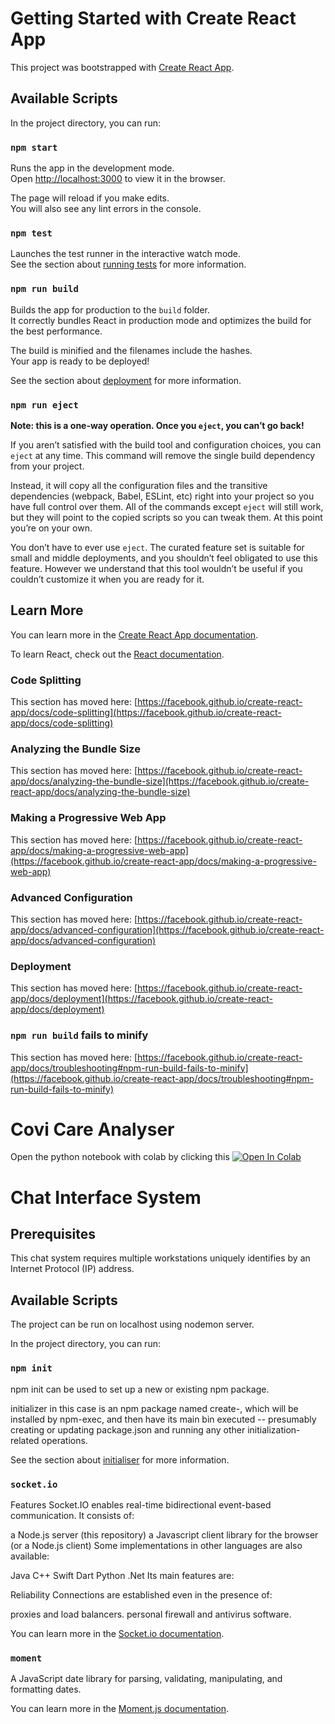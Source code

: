 # Getting Started with Create React App

This project was bootstrapped with [Create React App](https://github.com/facebook/create-react-app).

## Available Scripts

In the project directory, you can run:

### `npm start`

Runs the app in the development mode.\
Open [http://localhost:3000](http://localhost:3000) to view it in the browser.

The page will reload if you make edits.\
You will also see any lint errors in the console.

### `npm test`

Launches the test runner in the interactive watch mode.\
See the section about [running tests](https://facebook.github.io/create-react-app/docs/running-tests) for more information.

### `npm run build`

Builds the app for production to the `build` folder.\
It correctly bundles React in production mode and optimizes the build for the best performance.

The build is minified and the filenames include the hashes.\
Your app is ready to be deployed!

See the section about [deployment](https://facebook.github.io/create-react-app/docs/deployment) for more information.

### `npm run eject`

**Note: this is a one-way operation. Once you `eject`, you can’t go back!**

If you aren’t satisfied with the build tool and configuration choices, you can `eject` at any time. This command will remove the single build dependency from your project.

Instead, it will copy all the configuration files and the transitive dependencies (webpack, Babel, ESLint, etc) right into your project so you have full control over them. All of the commands except `eject` will still work, but they will point to the copied scripts so you can tweak them. At this point you’re on your own.

You don’t have to ever use `eject`. The curated feature set is suitable for small and middle deployments, and you shouldn’t feel obligated to use this feature. However we understand that this tool wouldn’t be useful if you couldn’t customize it when you are ready for it.

## Learn More

You can learn more in the [Create React App documentation](https://facebook.github.io/create-react-app/docs/getting-started).

To learn React, check out the [React documentation](https://reactjs.org/).

### Code Splitting

This section has moved here: [https://facebook.github.io/create-react-app/docs/code-splitting](https://facebook.github.io/create-react-app/docs/code-splitting)

### Analyzing the Bundle Size

This section has moved here: [https://facebook.github.io/create-react-app/docs/analyzing-the-bundle-size](https://facebook.github.io/create-react-app/docs/analyzing-the-bundle-size)

### Making a Progressive Web App

This section has moved here: [https://facebook.github.io/create-react-app/docs/making-a-progressive-web-app](https://facebook.github.io/create-react-app/docs/making-a-progressive-web-app)

### Advanced Configuration

This section has moved here: [https://facebook.github.io/create-react-app/docs/advanced-configuration](https://facebook.github.io/create-react-app/docs/advanced-configuration)

### Deployment

This section has moved here: [https://facebook.github.io/create-react-app/docs/deployment](https://facebook.github.io/create-react-app/docs/deployment)

### `npm run build` fails to minify

This section has moved here: [https://facebook.github.io/create-react-app/docs/troubleshooting#npm-run-build-fails-to-minify](https://facebook.github.io/create-react-app/docs/troubleshooting#npm-run-build-fails-to-minify)

# Covi Care Analyser
Open the python notebook with colab by clicking this [![Open In Colab](https://colab.research.google.com/assets/colab-badge.svg)](https://colab.research.google.com/drive/1milbLQeijt5gWUwI-eNaNuIAv-I_mKuc?usp=sharing)



# Chat Interface System

## Prerequisites

This chat system requires multiple workstations uniquely identifies by an Internet Protocol (IP) address.

## Available Scripts

The project can be run on localhost using nodemon server.

In the project directory, you can run:

### `npm init`

npm init <initializer> can be used to set up a new or existing npm package.

initializer in this case is an npm package named create-<initializer>, which will be installed by npm-exec, and then have its main bin executed -- presumably creating or updating package.json and running any other initialization-related operations.

See the section about [initialiser](https://docs.npmjs.com/cli/v7/commands/npm-init#description) for more information.

### `socket.io`

Features
Socket.IO enables real-time bidirectional event-based communication. It consists of:

a Node.js server (this repository)
a Javascript client library for the browser (or a Node.js client)
Some implementations in other languages are also available:

Java
C++
Swift
Dart
Python
.Net
Its main features are:

Reliability
Connections are established even in the presence of:

proxies and load balancers.
personal firewall and antivirus software.  

You can learn more in the [Socket.io documentation](https://www.npmjs.com/package/socket.io).

### `moment`  

A JavaScript date library for parsing, validating, manipulating, and formatting dates.

You can learn more in the [Moment.js documentation](https://www.npmjs.com/package/moment).
  
